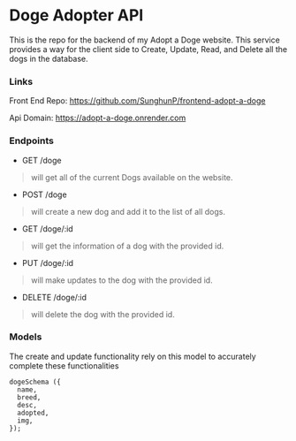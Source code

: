 # Doge Adopter API
This is the repo for the backend of my Adopt a Doge website.
This service provides a way for the client side to Create, Update, Read, and Delete all the dogs in the database.

###  Links
Front End Repo: https://github.com/SunghunP/frontend-adopt-a-doge

Api Domain: https://adopt-a-doge.onrender.com

### Endpoints
- GET /doge
> will get all of the current Dogs available on the website.
- POST /doge
> will create a new dog and add it to the list of all dogs.
- GET /doge/:id
> will get the information of a dog with the provided id.
- PUT /doge/:id
> will make updates to the dog with the provided id.
- DELETE /doge/:id
> will delete the dog with the provided id.

### Models
The create and update functionality rely on this model to accurately complete these functionalities
```
dogeSchema ({
  name,
  breed,
  desc,
  adopted,
  img,
});
```